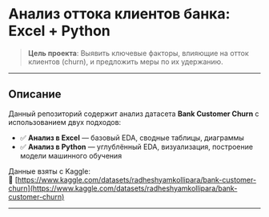 # Анализ оттока клиентов банка: Excel + Python

> **Цель проекта**: Выявить ключевые факторы, влияющие на отток клиентов (churn), и предложить меры по их удержанию.

---

## Описание

Данный репозиторий содержит анализ датасета **Bank Customer Churn** с использованием двух подходов:

- ✅ **Анализ в Excel** — базовый EDA, сводные таблицы, диаграммы  
- ✅ **Анализ в Python** — углублённый EDA, визуализация, построение модели машинного обучения

Данные взяты с Kaggle:  
🔗 [https://www.kaggle.com/datasets/radheshyamkollipara/bank-customer-churn](https://www.kaggle.com/datasets/radheshyamkollipara/bank-customer-churn)

---

